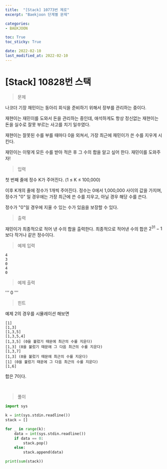 ```yaml
---
title:  "[Stack] 10773번 제로"
excerpt: "Baekjoon 단계별 문제"

categories:
- BAEKJOON

toc: True
toc_sticky: True

date: 2022-02-10
last_modified_at: 2022-02-10
---
```


# [Stack] 10828번 스택

> 문제

나코더 기장 재민이는 동아리 회식을 준비하기 위해서 장부를 관리하는 중이다.

재현이는 재민이를 도와서 돈을 관리하는 중인데, 애석하게도 항상 정신없는 재현이는 돈을 실수로 잘못 부르는 사고를 치기 일쑤였다.

재현이는 잘못된 수를 부를 때마다 0을 외쳐서, 가장 최근에 재민이가 쓴 수를 지우게 시킨다.

재민이는 이렇게 모든 수를 받아 적은 후 그 수의 합을 알고 싶어 한다. 재민이를 도와주자!


> 입력

첫 번째 줄에 정수 K가 주어진다. (1 ≤ K ≤ 100,000)

이후 K개의 줄에 정수가 1개씩 주어진다. 정수는 0에서 1,000,000 사이의 값을 가지며, 정수가 "0" 일 경우에는 가장 최근에 쓴 수를 지우고, 아닐 경우 해당 수를 쓴다.

정수가 "0"일 경우에 지울 수 있는 수가 있음을 보장할 수 있다.

> 출력

재민이가 최종적으로 적어 낸 수의 합을 출력한다. 최종적으로 적어낸 수의 합은 $2^31-1$보다 작거나 같은 정수이다.

> 예제 입력

```
4
3
0
4
0
```

> 예제 출력

'''
0
'''

> 힌트

예제 2의 경우를 시뮬레이션 해보면

```
[1]
[1,3]
[1,3,5]
[1,3,5,4]
[1,3,5] (0을 불렀기 때문에 최근의 수를 지운다)
[1,3] (0을 불렀기 때문에 그 다음 최근의 수를 지운다)
[1,3,7]
[1,3] (0을 불렀기 때문에 최근의 수를 지운다)
[1] (0을 불렀기 때문에 그 다음 최근의 수를 지운다)
[1,6]
```

합은 7이다.

<br>

> 풀이

```python
import sys

k = int(sys.stdin.readline())
stack = []

for _ in range(k):
    data = int(sys.stdin.readline())
    if data == 0:
        stack.pop()
    else:
        stack.append(data)

print(sum(stack))
```
